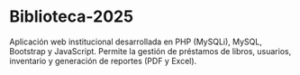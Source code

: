 # Biblioteca-2025
Aplicación web institucional desarrollada en PHP (MySQLi), MySQL, Bootstrap y JavaScript.  Permite la gestión de préstamos de libros, usuarios, inventario y generación de reportes (PDF y Excel).
